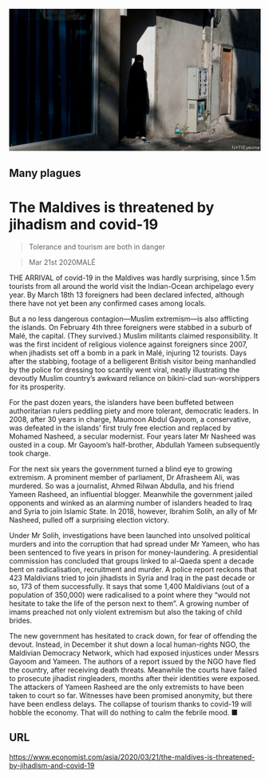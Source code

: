 ![](./images/20200321_ASP502.jpg)

## Many plagues

# The Maldives is threatened by jihadism and covid-19

> Tolerance and tourism are both in danger

> Mar 21st 2020MALÉ

THE ARRIVAL of covid-19 in the Maldives was hardly surprising, since 1.5m tourists from all around the world visit the Indian-Ocean archipelago every year. By March 18th 13 foreigners had been declared infected, although there have not yet been any confirmed cases among locals.

But a no less dangerous contagion—Muslim extremism—is also afflicting the islands. On February 4th three foreigners were stabbed in a suburb of Malé, the capital. (They survived.) Muslim militants claimed responsibility. It was the first incident of religious violence against foreigners since 2007, when jihadists set off a bomb in a park in Malé, injuring 12 tourists. Days after the stabbing, footage of a belligerent British visitor being manhandled by the police for dressing too scantily went viral, neatly illustrating the devoutly Muslim country’s awkward reliance on bikini-clad sun-worshippers for its prosperity.

For the past dozen years, the islanders have been buffeted between authoritarian rulers peddling piety and more tolerant, democratic leaders. In 2008, after 30 years in charge, Maumoon Abdul Gayoom, a conservative, was defeated in the islands’ first truly free election and replaced by Mohamed Nasheed, a secular modernist. Four years later Mr Nasheed was ousted in a coup. Mr Gayoom’s half-brother, Abdullah Yameen subsequently took charge.

For the next six years the government turned a blind eye to growing extremism. A prominent member of parliament, Dr Afrasheem Ali, was murdered. So was a journalist, Ahmed Rilwan Abdulla, and his friend Yameen Rasheed, an influential blogger. Meanwhile the government jailed opponents and winked as an alarming number of islanders headed to Iraq and Syria to join Islamic State. In 2018, however, Ibrahim Solih, an ally of Mr Nasheed, pulled off a surprising election victory.

Under Mr Solih, investigations have been launched into unsolved political murders and into the corruption that had spread under Mr Yameen, who has been sentenced to five years in prison for money-laundering. A presidential commission has concluded that groups linked to al-Qaeda spent a decade bent on radicalisation, recruitment and murder. A police report reckons that 423 Maldivians tried to join jihadists in Syria and Iraq in the past decade or so, 173 of them successfully. It says that some 1,400 Maldivians (out of a population of 350,000) were radicalised to a point where they “would not hesitate to take the life of the person next to them”. A growing number of imams preached not only violent extremism but also the taking of child brides.

The new government has hesitated to crack down, for fear of offending the devout. Instead, in December it shut down a local human-rights NGO, the Maldivian Democracy Network, which had exposed injustices under Messrs Gayoom and Yameen. The authors of a report issued by the NGO have fled the country, after receiving death threats. Meanwhile the courts have failed to prosecute jihadist ringleaders, months after their identities were exposed. The attackers of Yameen Rasheed are the only extremists to have been taken to court so far. Witnesses have been promised anonymity, but there have been endless delays. The collapse of tourism thanks to covid-19 will hobble the economy. That will do nothing to calm the febrile mood. ■

## URL

https://www.economist.com/asia/2020/03/21/the-maldives-is-threatened-by-jihadism-and-covid-19
